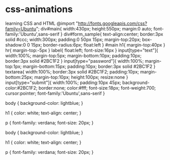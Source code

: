# css-animations
learning CSS and HTML
@import "http://fonts.googleapis.com/css?family=Ubuntu";
div#main{
width:430px;
height:550px;
margin:0 auto;
font-family:'Ubuntu',sans-serif
}
div#form_sample{
text-align:center;
border:3px solid #ccc;
width:300px;
padding:0 50px 15px;
margin-top:20px;
box-shadow:0 0 15px;
border-radius:6px;
float:left
}
#main h1{
margin-top:40px
}
hr{
margin-top:-5px
}
label{
float:left;
font-size:16px
}
input[type="text"]{
width:100%;
margin-top:5px;
margin-bottom:10px;
padding:10px;
border:3px solid #2BC1F2
}
input[type="password"]{
width:100%;
margin-top:1px;
margin-bottom:15px;
padding:10px;
border:3px solid #2BC1F2
}
textarea{
width:100%;
border:3px solid #2BC1F2;
padding:10px;
margin-bottom:25px;
margin-top:10px;
height:100px;
resize:none
}
input[type="submit"]{
width:100%;
padding:10px 45px;
background-color:#2BC1F2;
border:none;
color:#fff;
font-size:18px;
font-weight:700;
cursor:pointer;
font-family:'Ubuntu',sans-serif
}

body {
  background-color: lightblue;
}

h1 {
  color: white;
  text-align: center;
}

p {
  font-family: verdana;
  font-size: 20px;
}

body {
  background-color: lightblue;
}

h1 {
  color: white;
  text-align: center;
}

p {
  font-family: verdana;
  font-size: 20px;
}
